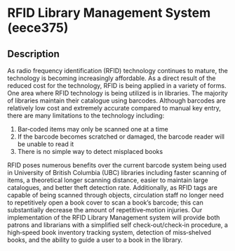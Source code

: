 RFID Library Management System (eece375)
========================================

Description
-----------
As radio frequency identification (RFID) technology continues to mature, the technology is becoming increasingly affordable. 
As a direct result of the reduced cost for the technology, RFID is being applied in a variety of forms. 
One area where RFID technology is being utilized is in libraries. 
The majority of libraries maintain their catalogue using barcodes. Although barcodes are relatively low cost and extremely accurate compared to manual key entry, there are many limitations to the technology including: 

1.	Bar‐coded items may only be scanned one at a time 
2.	If the barcode becomes scratched or damaged, the barcode reader will be unable to read it 
3.	There is no simple way to detect misplaced books 

RFID poses numerous benefits over the current barcode system being used in University of British Columbia (UBC) libraries including faster scanning of items, a theoretical longer scanning distance, easier to maintain large catalogues, and better theft detection rate. Additionally, as RFID tags are capable of being scanned through objects, circulation staff no longer need to repetitively open a book cover to scan a book’s barcode; this can substantially decrease the amount of repetitive‐motion injuries. 
Our implementation of the RFID Library Management system will provide both patrons and librarians with a simplified self check‐out/check‐in procedure, a high‐speed book inventory tracking system, detection of miss‐shelved books, and the ability to guide a user to a book in the library. 
